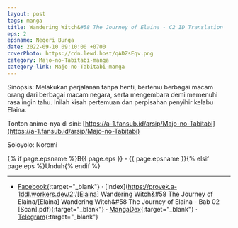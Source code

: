 ```yaml
---
layout: post
tags: manga
title: Wandering Witch&#58 The Journey of Elaina - C2 ID Translation
eps: 2
epsname: Negeri Bunga
date: 2022-09-10 09:10:00 +0700
coverPhoto: https://cdn.lewd.host/qADZsEqv.png
category: Majo-no-Tabitabi-manga
category-link: Majo-no-Tabitabi-manga
---
```


Sinopsis: Melakukan perjalanan tanpa henti, bertemu berbagai macam orang dari berbagai macam negara, serta mengembara demi memenuhi rasa ingin tahu. Inilah kisah pertemuan dan perpisahan penyihir kelabu Elaina.

Tonton anime-nya di sini: [https://a-1.fansub.id/arsip/Majo-no-Tabitabi](https://a-1.fansub.id/arsip/Majo-no-Tabitabi)

Soloyolo: Noromi

{% if page.epsname %}B{{ page.eps }} - {{ page.epsname }}{% elsif page.eps %}Unduh{% endif %}

---
- [Facebook](https://www.facebook.com/103699892485487/posts/pfbid02LxRMERhtwuKTS6eD14aK7ECrGjcRTUV4FZ47cRdBVgKiThNZTYN29B657GKkQZMwl/?app=fbl){:target="_blank"} &middot; [Index](https://proyek.a-1ddl.workers.dev/2:/[Elaina] Wandering Witch&#58 The Journey of Elaina/[Elaina] Wandering Witch&#58 The Journey of Elaina - Bab 02 [Scan].pdf){:target="_blank"} &middot; [MangaDex](https://mangadex.org/chapter/2f10b377-2e5a-48d1-853e-70e68478881d){:target="_blank"} &middot; [Telegram](https://t.me/a1fansubweeklies/218){:target="_blank"}